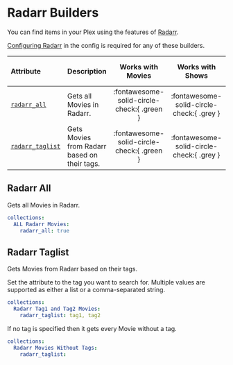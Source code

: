 # Radarr Builders

You can find items in your Plex using the features of [Radarr](https://radarr.video/).

[Configuring Radarr](../../config/radarr) in the config is required for any of these builders.

| Attribute                           | Description                                  | Works with Movies | Works with Shows | Works with Playlists and Custom Sort |
|:------------------------------------|:---------------------------------------------|:-----------------:|:----------------:|:------------------------------------:|
| [`radarr_all`](#radarr-all)         | Gets all Movies in Radarr.                   |      :fontawesome-solid-circle-check:{ .green }      |     :fontawesome-solid-circle-check:{ .grey }     |               :fontawesome-solid-circle-check:{ .grey }               |
| [`radarr_taglist`](#radarr-taglist) | Gets Movies from Radarr based on their tags. |      :fontawesome-solid-circle-check:{ .green }      |     :fontawesome-solid-circle-check:{ .grey }     |               :fontawesome-solid-circle-check:{ .grey }               |

## Radarr All

Gets all Movies in Radarr.

```yaml
collections:
  ALL Radarr Movies:
    radarr_all: true
```

## Radarr Taglist

Gets Movies from Radarr based on their tags. 

Set the attribute to the tag you want to search for. Multiple values are supported as either a list or a comma-separated string. 

```yaml
collections:
  Radarr Tag1 and Tag2 Movies:
    radarr_taglist: tag1, tag2
```

If no tag is specified then it gets every Movie without a tag.

```yaml
collections:
  Radarr Movies Without Tags:
    radarr_taglist: 
```